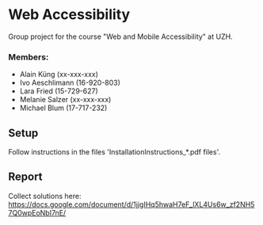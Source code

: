 # Web Accessibility

Group project for the course "Web and Mobile Accessibility" at UZH. 

### Members:
- Alain Küng (xx-xxx-xxx)
- Ivo Aeschlimann (16-920-803)
- Lara Fried (15-729-627)
- Melanie Salzer (xx-xxx-xxx)
- Michael Blum (17-717-232)

## Setup
Follow instructions in the files 'InstallationInstructions_*.pdf files'.

## Report
Collect solutions here: 
https://docs.google.com/document/d/1jjgIHq5hwaH7eF_lXL4Us6w_zf2NH57Q0wpEoNbI7nE/
